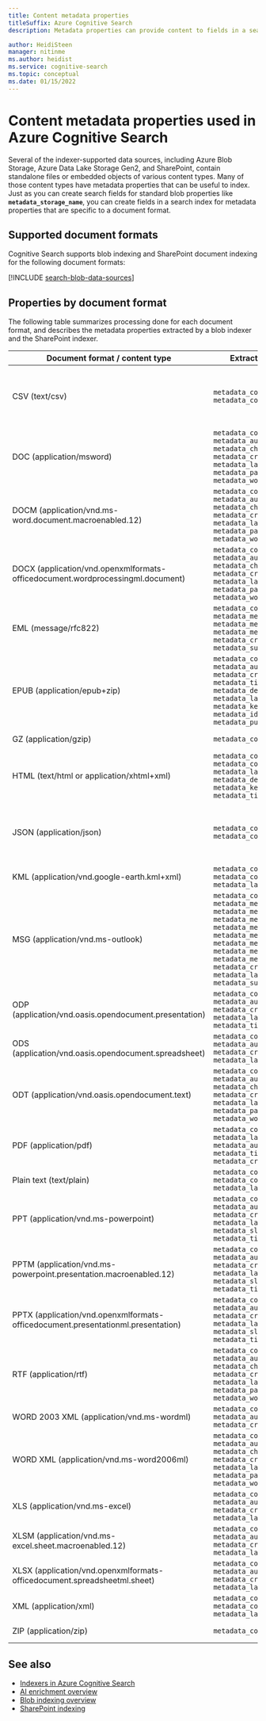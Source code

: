 ```yaml
---
title: Content metadata properties
titleSuffix: Azure Cognitive Search
description: Metadata properties can provide content to fields in a search index. This article lists metadata properties supported in Azure Cognitive Search.

author: HeidiSteen
manager: nitinme
ms.author: heidist
ms.service: cognitive-search
ms.topic: conceptual
ms.date: 01/15/2022
---
```


# Content metadata properties used in Azure Cognitive Search

Several of the indexer-supported data sources, including Azure Blob Storage, Azure Data Lake Storage Gen2, and SharePoint, contain standalone files or embedded objects of various content types. Many of those content types have metadata properties that can be useful to index. Just as you can create search fields for standard blob properties like **`metadata_storage_name`**, you can create fields in a search index for metadata properties that are specific to a document format.

## Supported document formats

Cognitive Search supports blob indexing and SharePoint document indexing for the following document formats:

[!INCLUDE [search-blob-data-sources](../../includes/search-blob-data-sources.md)]

## Properties by document format

The following table summarizes processing done for each document format, and describes the metadata properties extracted by a blob indexer and the SharePoint indexer.

| Document format / content type | Extracted metadata | Processing details |
| --- | --- | --- |
| CSV (text/csv) |`metadata_content_type`<br/>`metadata_content_encoding`<br/> | Extract text<br/>NOTE: If you need to extract multiple document fields from a CSV blob, see [Indexing CSV blobs](search-howto-index-csv-blobs.md) for details |
| DOC (application/msword) |`metadata_content_type`<br/>`metadata_author`<br/>`metadata_character_count`<br/>`metadata_creation_date`<br/>`metadata_last_modified`<br/>`metadata_page_count`<br/>`metadata_word_count` |Extract text, including embedded documents |
| DOCM (application/vnd.ms-word.document.macroenabled.12) |`metadata_content_type`<br/>`metadata_author`<br/>`metadata_character_count`<br/>`metadata_creation_date`<br/>`metadata_last_modified`<br/>`metadata_page_count`<br/>`metadata_word_count` |Extract text, including embedded documents |
| DOCX (application/vnd.openxmlformats-officedocument.wordprocessingml.document) |`metadata_content_type`<br/>`metadata_author`<br/>`metadata_character_count`<br/>`metadata_creation_date`<br/>`metadata_last_modified`<br/>`metadata_page_count`<br/>`metadata_word_count` |Extract text, including embedded documents |
| EML (message/rfc822) |`metadata_content_type`<br/>`metadata_message_from`<br/>`metadata_message_to`<br/>`metadata_message_cc`<br/>`metadata_creation_date`<br/>`metadata_subject` |Extract text, including attachments |
| EPUB (application/epub+zip) |`metadata_content_type`<br/>`metadata_author`<br/>`metadata_creation_date`<br/>`metadata_title`<br/>`metadata_description`<br/>`metadata_language`<br/>`metadata_keywords`<br/>`metadata_identifier`<br/>`metadata_publisher` |Extract text from all documents in the archive |
| GZ (application/gzip) |`metadata_content_type` |Extract text from all documents in the archive |
| HTML (text/html or application/xhtml+xml) |`metadata_content_encoding`<br/>`metadata_content_type`<br/>`metadata_language`<br/>`metadata_description`<br/>`metadata_keywords`<br/>`metadata_title` |Strip HTML markup and extract text |
| JSON (application/json) |`metadata_content_type`<br/>`metadata_content_encoding` |Extract text<br/>NOTE: If you need to extract multiple document fields from a JSON blob, see [Indexing JSON blobs](search-howto-index-json-blobs.md) for details |
| KML (application/vnd.google-earth.kml+xml) |`metadata_content_type`<br/>`metadata_content_encoding`<br/>`metadata_language`<br/> |Strip XML markup and extract text |
| MSG (application/vnd.ms-outlook) |`metadata_content_type`<br/>`metadata_message_from`<br/>`metadata_message_from_email`<br/>`metadata_message_to`<br/>`metadata_message_to_email`<br/>`metadata_message_cc`<br/>`metadata_message_cc_email`<br/>`metadata_message_bcc`<br/>`metadata_message_bcc_email`<br/>`metadata_creation_date`<br/>`metadata_last_modified`<br/>`metadata_subject` |Extract text, including text extracted from attachments. `metadata_message_to_email`, `metadata_message_cc_email` and `metadata_message_bcc_email` are string collections, the rest of the fields are strings.|
| ODP (application/vnd.oasis.opendocument.presentation) |`metadata_content_type`<br/>`metadata_author`<br/>`metadata_creation_date`<br/>`metadata_last_modified`<br/>`metadata_title` |Extract text, including embedded documents |
| ODS (application/vnd.oasis.opendocument.spreadsheet) |`metadata_content_type`<br/>`metadata_author`<br/>`metadata_creation_date`<br/>`metadata_last_modified` |Extract text, including embedded documents |
| ODT (application/vnd.oasis.opendocument.text) |`metadata_content_type`<br/>`metadata_author`<br/>`metadata_character_count`<br/>`metadata_creation_date`<br/>`metadata_last_modified`<br/>`metadata_page_count`<br/>`metadata_word_count` |Extract text, including embedded documents |
| PDF (application/pdf) |`metadata_content_type`<br/>`metadata_language`<br/>`metadata_author`<br/>`metadata_title`<br/>`metadata_creation_date` |Extract text, including embedded documents (excluding images) |
| Plain text (text/plain) |`metadata_content_type`<br/>`metadata_content_encoding`<br/>`metadata_language`<br/> | Extract text|
| PPT (application/vnd.ms-powerpoint) |`metadata_content_type`<br/>`metadata_author`<br/>`metadata_creation_date`<br/>`metadata_last_modified`<br/>`metadata_slide_count`<br/>`metadata_title` |Extract text, including embedded documents |
| PPTM (application/vnd.ms-powerpoint.presentation.macroenabled.12) |`metadata_content_type`<br/>`metadata_author`<br/>`metadata_creation_date`<br/>`metadata_last_modified`<br/>`metadata_slide_count`<br/>`metadata_title` |Extract text, including embedded documents |
| PPTX (application/vnd.openxmlformats-officedocument.presentationml.presentation) |`metadata_content_type`<br/>`metadata_author`<br/>`metadata_creation_date`<br/>`metadata_last_modified`<br/>`metadata_slide_count`<br/>`metadata_title` |Extract text, including embedded documents |
| RTF (application/rtf) |`metadata_content_type`<br/>`metadata_author`<br/>`metadata_character_count`<br/>`metadata_creation_date`<br/>`metadata_last_modified`<br/>`metadata_page_count`<br/>`metadata_word_count`<br/> | Extract text|
| WORD 2003 XML (application/vnd.ms-wordml) |`metadata_content_type`<br/>`metadata_author`<br/>`metadata_creation_date` |Strip XML markup and extract text |
| WORD XML (application/vnd.ms-word2006ml) |`metadata_content_type`<br/>`metadata_author`<br/>`metadata_character_count`<br/>`metadata_creation_date`<br/>`metadata_last_modified`<br/>`metadata_page_count`<br/>`metadata_word_count` |Strip XML markup and extract text |
| XLS (application/vnd.ms-excel) |`metadata_content_type`<br/>`metadata_author`<br/>`metadata_creation_date`<br/>`metadata_last_modified` |Extract text, including embedded documents |
| XLSM (application/vnd.ms-excel.sheet.macroenabled.12) |`metadata_content_type`<br/>`metadata_author`<br/>`metadata_creation_date`<br/>`metadata_last_modified` |Extract text, including embedded documents |
| XLSX (application/vnd.openxmlformats-officedocument.spreadsheetml.sheet) |`metadata_content_type`<br/>`metadata_author`<br/>`metadata_creation_date`<br/>`metadata_last_modified` |Extract text, including embedded documents |
| XML (application/xml) |`metadata_content_type`<br/>`metadata_content_encoding`<br/>`metadata_language`<br/> |Strip XML markup and extract text |
| ZIP (application/zip) |`metadata_content_type` |Extract text from all documents in the archive |

## See also

* [Indexers in Azure Cognitive Search](search-indexer-overview.md)
* [AI enrichment overview](cognitive-search-concept-intro.md)
* [Blob indexing overview](search-blob-storage-integration.md)
* [SharePoint indexing](search-howto-index-sharepoint-online.md)